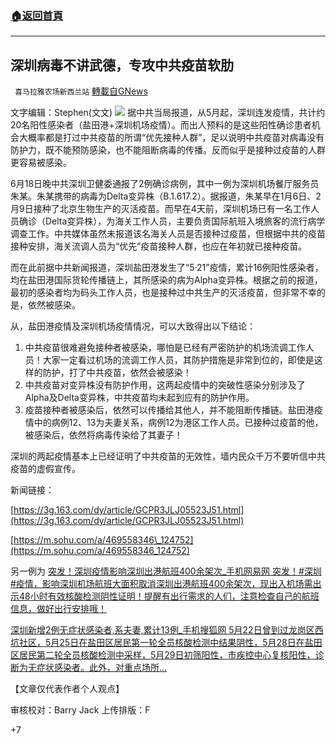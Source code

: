 ###  [:house:返回首頁](https://github.com/ourhimalayas/txt)
---

## 深圳病毒不讲武德，专攻中共疫苗软肋
` 喜马拉雅农场新西兰站` [轉載自GNews](https://gnews.org/zh-hans/1334298/)

文字编辑：Stephen(文文)
![]()![](https://gnews-media-offload.s3.amazonaws.com/wp-content/uploads/2021/06/19101044/162256120769979_P12348956.jpeg)
据中共当局报道，从5月起，深圳连发疫情，共计约20名阳性感染者（盐田港+深圳机场疫情）。而出人预料的是这些阳性确诊患者机会大概率都是打过中共疫苗的所谓“优先接种人群”，足以说明中共疫苗对病毒没有防护力，既不能预防感染，也不能阻断病毒的传播。反而似乎是接种过疫苗的人群更容易被感染。

6月18日晚中共深圳卫健委通报了2例确诊病例，其中一例为深圳机场餐厅服务员朱某。朱某携带的病毒为Delta变异株（B.1.617.2）。据报道，朱某早在1月6日、2月9日接种了北京生物生产的灭活疫苗。而早在4天前，深圳机场已有一名工作人员确诊（Delta变异株），为海关工作人员，主要负责国际航班入境旅客的流行病学调查工作。中共媒体虽然未报道该名海关人员是否接种过疫苗，但根据中共的疫苗接种安排，海关流调人员为“优先”疫苗接种人群，也应在年初就已接种疫苗。

而在此前据中共新闻报道，深圳盐田港发生了“5·21”疫情，累计16例阳性感染者，均在盐田港国际货轮传播链上，其所感染的病为Alpha变异株。根据之前的报道，最初的感染者均为码头工作人员，也是接种过中共生产的灭活疫苗，但非常不幸的是，依然被感染。

从，盐田港疫情及深圳机场疫情情况，可以大致得出以下结论：

1. 中共疫苗很难避免接种者被感染，哪怕是已经有严密防护的机场流调工作人员！大家一定看过机场的流调工作人员，其防护措施是非常到位的，即使是这样的防护，打了中共疫苗，依然会被感染！
2. 中共疫苗对变异株没有防护作用，这两起疫情中的突破性感染分别涉及了Alpha及Delta变异株，中共疫苗均未起到应有的防护作用。
3. 疫苗接种者被感染后，依然可以传播给其他人，并不能阻断传播链。盐田港疫情中的病例12、13为夫妻关系，病例12为港区工作人员。已接种过疫苗的他，被感染后，依然将病毒传染给了其妻子！


深圳的两起疫情基本上已经证明了中共疫苗的无效性，墙内民众千万不要听信中共疫苗的虚假宣传。

新闻链接：

[https://3g.163.com/dy/article/GCPR3JLJ05523J51.html](https://3g.163.com/dy/article/GCPR3JLJ05523J51.html)

[https://m.sohu.com/a/469558346\_124752](https://m.sohu.com/a/469558346_124752)

另一例为
[突发！深圳疫情影响深圳出港航班400余架次\_手机网易网
突发！#深圳#疫情，影响深圳机场航班大面积取消深圳出港航班400余架次，现出入机场需出示48小时有效核酸检测阴性证明！提醒有出行需求的人们，注意检查自己的航班信息，做好出行安排哦！](https://3g.163.com/dy/article/GCPR3JLJ05523J51.html)

[深圳新增2例无症状感染者,系夫妻,累计13例\_手机搜狐网
5月22日曾到过龙岗区西坑社区，5月25日在盐田区居民第一轮全员核酸检测中结果阴性，5月28日在盐田区居民第二轮全员核酸检测中采样，5月29日初筛阳性，市疾控中心复核阳性，诊断为无症状感染者。此外，对重点场所…](https://m.sohu.com/a/469558346_124752)

【文章仅代表作者个人观点】

审核校对：Barry Jack
上传排版：F

+7
